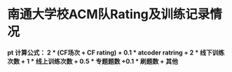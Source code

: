 # 南通大学校ACM队Rating及训练记录情况

**pt 计算公式： 2 * (CF场次 + CF rating) + 0.1 * atcoder ratring + 2 * 线下训练次数 + 1 * 线上训练次数 + 0.5 * 专题题数 +0.1 * 刷题数 + 其他**


